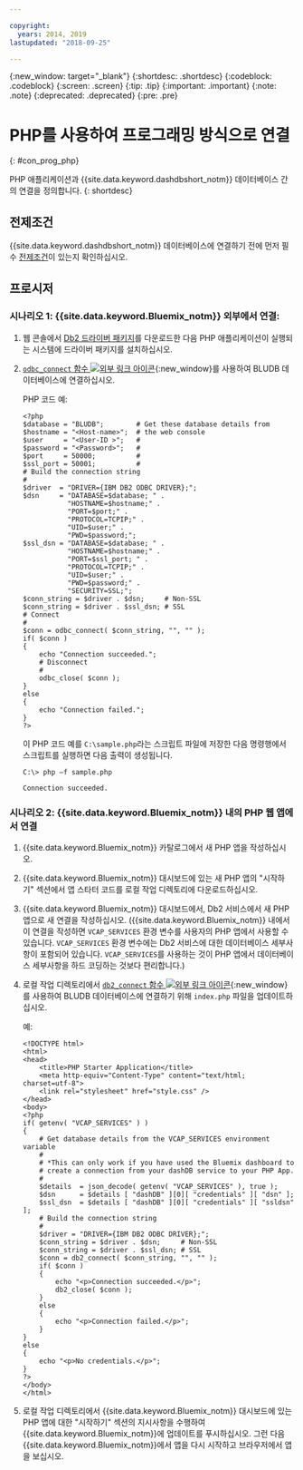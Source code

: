 ```yaml
---

copyright:
  years: 2014, 2019
lastupdated: "2018-09-25"

---
```


<!-- Attribute definitions --> 
{:new_window: target="_blank"}
{:shortdesc: .shortdesc}
{:codeblock: .codeblock}
{:screen: .screen}
{:tip: .tip}
{:important: .important}
{:note: .note}
{:deprecated: .deprecated}
{:pre: .pre}

# PHP를 사용하여 프로그래밍 방식으로 연결
{: #con_prog_php}

PHP 애플리케이션과 {{site.data.keyword.dashdbshort_notm}} 데이터베이스 간의 연결을 정의합니다.
{: shortdesc}

## 전제조건

{{site.data.keyword.dashdbshort_notm}} 데이터베이스에 연결하기 전에 먼저 필수 [전제조건](connecting.html#prereqs)이 있는지 확인하십시오.

<!-- Before you can connect to your database, you must perform the following steps:

- [Verify prerequisites](prereqs.html), including installing driver packages, configuring your local environment, and downloading SSL certificates (if needed)
- Collect [connection information](credentials.html), including database details such as host name and port numbers, and connection credentials such as user ID and password -->

## 프로시저

### 시나리오 1: {{site.data.keyword.Bluemix_notm}} 외부에서 연결:
        
1. 웹 콘솔에서 [Db2 드라이버 패키지](driver_pkg.html)를 다운로드한 다음 PHP 애플리케이션이 실행되는 시스템에 드라이버 패키지를 설치하십시오.
                
2. [`odbc_connect` 함수 ![외부 링크 아이콘](../../../icons/launch-glyph.svg "외부 링크 아이콘")](http://php.net/manual/en/function.odbc-connect.php){:new_window}를 사용하여 BLUDB 데이터베이스에 연결하십시오.
    
   PHP 코드 예:

   ```
   <?php
   $database = "BLUDB";        # Get these database details from
   $hostname = "<Host-name>";  # the web console
   $user     = "<User-ID >";   #
   $password = "<Password>";   #
   $port     = 50000;          #
   $ssl_port = 50001;          #
   # Build the connection string
   #
   $driver  = "DRIVER={IBM DB2 ODBC DRIVER};";
   $dsn     = "DATABASE=$database; " .
              "HOSTNAME=$hostname;" .
              "PORT=$port;" .
              "PROTOCOL=TCPIP;" .
              "UID=$user;" .
              "PWD=$password;";
   $ssl_dsn = "DATABASE=$database; " .
              "HOSTNAME=$hostname;" .
              "PORT=$ssl_port; " .
              "PROTOCOL=TCPIP;" .
              "UID=$user;" .
              "PWD=$password;" .
              "SECURITY=SSL;";
   $conn_string = $driver . $dsn;     # Non-SSL
   $conn_string = $driver . $ssl_dsn; # SSL
   # Connect
   #
   $conn = odbc_connect( $conn_string, "", "" );
   if( $conn )
   {
       echo "Connection succeeded.";
       # Disconnect
       #
       odbc_close( $conn );
   }
   else
   {
       echo "Connection failed.";
   }
   ?>
   ```

   이 PHP 코드 예를 `C:\sample.php`라는 스크립트 파일에 저장한 다음 명령행에서 스크립트를 실행하면 다음 출력이 생성됩니다.

   ```
   C:\> php –f sample.php

   Connection succeeded.
   ```

### 시나리오 2: {{site.data.keyword.Bluemix_notm}} 내의 PHP 웹 앱에서 연결

1. {{site.data.keyword.Bluemix_notm}} 카탈로그에서 새 PHP 앱을 작성하십시오.
        
2. {{site.data.keyword.Bluemix_notm}} 대시보드에 있는 새 PHP 앱의 "시작하기" 섹션에서 앱 스타터 코드를 로컬 작업 디렉토리에 다운로드하십시오.
        
3. {{site.data.keyword.Bluemix_notm}} 대시보드에서, Db2 서비스에서 새 PHP 앱으로 새 연결을 작성하십시오. ({{site.data.keyword.Bluemix_notm}} 내에서 이 연결을 작성하면 `VCAP_SERVICES` 환경 변수를 사용자의 PHP 앱에서 사용할 수 있습니다. `VCAP_SERVICES` 환경 변수에는 Db2 서비스에 대한 데이터베이스 세부사항이 포함되어 있습니다. `VCAP_SERVICES`를 사용하는 것이 PHP 앱에서 데이터베이스 세부사항을 하드 코딩하는 것보다 편리합니다.)
        
4. 로컬 작업 디렉토리에서 [`db2_connect` 함수 ![외부 링크 아이콘](../../../icons/launch-glyph.svg "외부 링크 아이콘")](http://php.net/manual/en/function.db2-connect.php){:new_window}를 사용하여 BLUDB 데이터베이스에 연결하기 위해 `index.php` 파일을 업데이트하십시오.
        
   예:

   ```
   <!DOCTYPE html>
   <html>
   <head>
       <title>PHP Starter Application</title>
       <meta http-equiv="Content-Type" content="text/html; charset=utf-8">
       <link rel="stylesheet" href="style.css" />
   </head>
   <body>
   <?php
   if( getenv( "VCAP_SERVICES" ) )
   {
       # Get database details from the VCAP_SERVICES environment variable
       #
       # *This can only work if you have used the Bluemix dashboard to 
       # create a connection from your dashDB service to your PHP App.
       #
       $details  = json_decode( getenv( "VCAP_SERVICES" ), true );
       $dsn      = $details [ "dashDB" ][0][ "credentials" ][ "dsn" ];
       $ssl_dsn  = $details [ "dashDB" ][0][ "credentials" ][ "ssldsn" ];
       # Build the connection string
       #
       $driver = "DRIVER={IBM DB2 ODBC DRIVER};";
       $conn_string = $driver . $dsn;     # Non-SSL
       $conn_string = $driver . $ssl_dsn; # SSL
       $conn = db2_connect( $conn_string, "", "" );
       if( $conn )
       {
           echo "<p>Connection succeeded.</p>";
           db2_close( $conn );
       }
       else
       {
           echo "<p>Connection failed.</p>";
       }
   }
   else
   {
       echo "<p>No credentials.</p>";
   }
   ?>
   </body>
   </html>
   ```

5. 로컬 작업 디렉토리에서 {{site.data.keyword.Bluemix_notm}} 대시보드에 있는 PHP 앱에 대한 "시작하기" 섹션의 지시사항을 수행하여 {{site.data.keyword.Bluemix_notm}}에 업데이트를 푸시하십시오. 그런 다음 {{site.data.keyword.Bluemix_notm}}에서 앱을 다시 시작하고 브라우저에서 앱을 보십시오.


